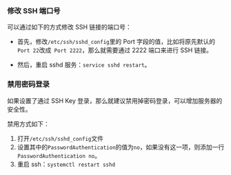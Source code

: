 ### 修改 SSH 端口号

可以通过如下的方式修改 SSH 链接的端口号：

* 首先，修改`/etc/ssh/sshd_config`里的 Port 字段的值，比如将原先默认的`Port 22`改成` Port 2222`，那么就需要通过 2222 端口来进行 SSH 链接。

* 然后，重启 sshd 服务：`service sshd restart`。


### 禁用密码登录

如果设置了通过 SSH Key 登录，那么就建议禁用掉密码登录，可以增加服务器的安全性。

禁用方式如下：

1. 打开`/etc/ssh/sshd_config`文件
2. 设置其中的`PasswordAuthentication`的值为`no`，如果没有这一项，则添加一行`PasswordAuthentication no`。
3. 重启 ssh：`systemctl restart sshd`



